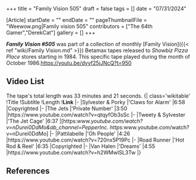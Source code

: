 +++
title = "Family Vision 505"
draft = false
tags = []
date = "07/31/2024"

[Article]
startDate = ""
endDate = ""
pageThumbnailFile = "Weewow.png|Family vision 505"
contributors = ["The 64th Gamer","DerekCat"]
gallery = []
+++


<b><i>Family Vision #505</b></i> was part of a collection of monthly [Family Vision]({{< ref "wiki/Family Vision.md" >}}) Betamax tapes released to <i>Showbiz Pizza Place</i> stores starting in 1984. This specific tape played during the month of October 1986.<ref>https://youtu.be/dyyf25jJNcQ?t=950</ref>

<h2> Video List </h2>
The tape's total length was 33 minutes and 21 seconds.
{| class='wikitable'
!Title
!Subtitle
!Length
!<b>Link</b>
|-
|Sylvester & Porky
|'Claws for Alarm'
|6:58
|Copyrighted
|-
|The Jets
|'Private Number'
|3:50
|https://www.youtube.com/watch?v=qtqyfOb3sSc
|-
|Tweety & Sylvester
|'The Jet Cage'
|6:37
|[https:<i>www.youtube.com/watch?v=nDurei0DdMo&ab_channel=PepperInc. https:</i>www.youtube.com/watch?v=nDurei0DdMo]
|-
|Pattilabelle
|'Oh People'
|4:26
|https://www.youtube.com/watch?v=720nx5P19Pc
|-
|Road Runner
|'Hot Rod & Reel'
|6:35
|Copyrighted
|-
|Van Halen
|'Dreams'
|4:55
|https://www.youtube.com/watch?v=h2WMwISL3Tw
|}

<h2> References </h2>
<references />